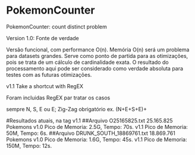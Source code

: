 # PokemonCounter
PokemonCounter: count distinct problem

Version 1.0: Fonte de verdade

Versão funcional, com performance O(n).
Memória O(n) será um problema para datasets grandes.
Serve como ponto de partida para as otimizações, pois se trata de um cálculo de cardinalidade exata.
O resultado do processamento aqui pode ser considerado como verdade absoluta para testes com as futuras otimizações.

v1.1 Take a shortcut with RegEX

Foram incluidas RegEX par tratar os casos

sempre N, S, E ou E;
Zig-Zag obrigatório ex. (N+E+S+E)+

#Resultados atuais, na tag v1.1
##Arquivo O25165825.txt
25.165.825 Pokemons
v1.0 Pico de Memoria: 2.5G, Tempo: 70s.
v1.1 Pico de Memoria: 50M, Tempo: 6s.
##Arquivo DRUNK_SOUTH_18869761.txt
18.869.761 Pokemons
v1.0 Pico de Memoria: 1.6G, Tempo: 45s.
v1.1 Pico de Memoria: 150M, Tempo: 12s.



